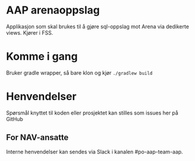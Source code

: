 # AAP arenaoppslag
Applikasjon som skal brukes til å gjøre sql-oppslag mot Arena via dedikerte views. Kjører i FSS.

# Komme i gang
Bruker gradle wrapper, så bare klon og kjør `./gradlew build`

# Henvendelser
Spørsmål knyttet til koden eller prosjektet kan stilles som issues her på GitHub

## For NAV-ansatte
Interne henvendelser kan sendes via Slack i kanalen #po-aap-team-aap.